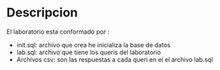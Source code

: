 # Descripcion
El laboratorio esta conformado por :

- init.sql: archivo que crea he inicializa la base de datos
- lab.sql: archivo que tiene los queris del laboratorio 
- Archivos csv: son las respuestas a cada queri en el el archivo lab.sql

